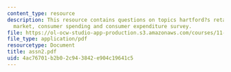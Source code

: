 ```yaml
---
content_type: resource
description: This resource contains questions on topics hartford?s retail area, retail
  market, consumer spending and consumer expenditure survey.
file: https://ol-ocw-studio-app-production.s3.amazonaws.com/courses/11-967-special-studies-in-urban-studies-and-planning-economic-development-planning-skills-january-iap-2007/4ac76701b2b02c943842e904c19641c5_assn2.pdf
file_type: application/pdf
resourcetype: Document
title: assn2.pdf
uid: 4ac76701-b2b0-2c94-3842-e904c19641c5
---
```

